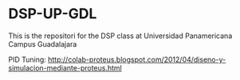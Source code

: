 # DSP-UP-GDL
This is the repositori for the DSP class at Universidad Panamericana Campus Guadalajara

PID Tuning: http://colab-proteus.blogspot.com/2012/04/diseno-y-simulacion-mediante-proteus.html

